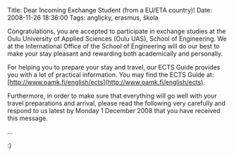 Title: Dear Incoming Exchange Student (from a EU/ETA country)!
Date: 2008-11-26 18:36:00
Tags: anglicky, erasmus, škola

Congratulations, you are accepted to participate in exchange studies at the Oulu University of Applied Sciences (Oulu UAS), School of Engineering. We at the International Office of the School of Engineering will do our best to make your stay pleasant and rewarding both academically and personally.

For helping you to prepare your stay and travel, our ECTS Guide provides you with a lot of practical information. You may find the ECTS Guide at: [http://www.oamk.fi/english/ects](http://www.oamk.fi/english/ects).

Furthermore, in order to make sure that everything will go well with your travel preparations and arrival, please read the following very carefully and respond to us latest by Monday 1 December 2008 that you have received this message.

…

:)